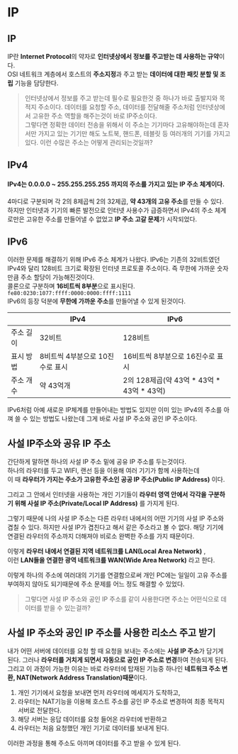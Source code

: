 # IP


## IP
IP란 **Internet Protocol**의 약자로 **인터넷상에서 정보를 주고받는 데 사용하는 규약**이다.   
OSI 네트워크 계층에서 호스트의 **주소지정**과 주고 받는 **데이터에 대한 패킷 분할 및 조립** 기능을 담당한다. 
  
> 인터넷상에서 정보를 주고 받는데 필수로 필요한것 중 하나가 바로 출발지와 목적지 주소이다. 
> 데이터를 요청할 주소, 데이터를 전달해줄 주소처럼 인터넷상에서 고유한 주소 역할을 해주는것이 바로 IP주소이다.   
> 그렇다면 정확한 데이터 전송을 위해서 이 주소는 기기마다 고유해야하는데 혼자서만 가지고 있는 기기만 해도 노트북, 핸드폰, 테블릿 등 여러개의 
> 기기를 가지고 있다. 이런 수많은 주소는 어떻게 관리되는것일까?
  
## IPv4
#### IPv4는 0.0.0.0 ~ 255.255.255.255 까지의 주소를 가지고 있는 IP 주소 체계이다.   
4마디로 구분되며 각 2의 8제곱씩 2의 32제곱, **약 43개의 고유 주소**를 만들 수 있다.    
하지만 인터넷과 기기의 빠른 발전으로 인터넷 사용수가 급증하면서 IPv4의 주소 체계로만은 고유한 주소를 만들어낼 수 없었고
**IP 주소 고갈 문제**가 시작되었다.   

## IPv6
이러한 문제를 해결하기 위해 IPv6 주소 체계가 나왔다. IPv6는 기존의 32비트였던 IPv4와 달리 128비트 크기로 
확장된 인터넷 프로토콜 주소이다. 즉 무한에 가까운 숫자만큼 주소 할당이 가능해진것이다.   
콜론으로 구분하며 **16비트씩 8부분**으로 표시된다.   
`fe80:0230:1077:ffff:0000:0000:ffff:1111`  
IPv6의 등장 덕분에 **무한에 가까운 주소**를 만들어낼 수 있게 된것이다.

||IPv4|IPv6|
|------|---|---|
|주소 길이|32비트|128비트|
|표시 방법|	8비트씩 4부분으로 10진수로 표시|16비트씩 8부분으로 16진수로 표시 |
|주소 개수|약 43억개|2의 128제곱(약 43억 * 43억 * 43억 * 43억) |
   
     
IPv6처럼 아예 새로운 IP체계를 만들어내는 방법도 있지만 이미 있는 IPv4의 주소를 아껴 쓸 수 있는 방법도 나왔는데 
그게 바로 사설 IP 주소와 공인 IP 주소이다.
  
  
## 사설 IP주소와 공유 IP 주소
간단하게 말하면 하나의 사설 IP 주소 밑에 공유 IP 주소를 두는것이다.    
하나의 라우터를 두고 WIFI, 랜선 등을 이용해 여러 기기가 함께 사용하는데  
이 때 **라우터가 가지는 주소가 고유한 주소인 공공 IP 주소(Public IP Address)** 이다.   

그리고 그 안에서 인터넷을 사용하는 개인 기기들이 **라우터 영역 안에서 각각을 구분하기 위해 
사설 IP 주소(Private/Local IP Address)** 를 가지게 된다.  
  
그렇기 때문에 나의 사설 IP 주소는 다른 라우터 내에서의 어떤 기기의 사설 IP 주소와 겹칠 수 있다. 하지만 
사설 IP가 겹친다고 해서 같은 주소라고 볼 수 없다. 해당 기기에 연결된 라우터의 주소까지 더해져야 
비로소 완벽한 주소를 가지 때문이다.

이렇게 **라우터 내에서 연결된 지역 네트워크를 LAN(Local Area Network)** ,  
이런 **LAN들을 연결한 광역 네트워크를 WAN(Wide Area Network)** 라고 한다.  
  
이렇게 하나의 주소에 여러대의 기기를 연결함으로써 개인 PC에는 일일이 고유 주소를 부여하지 않아도 되기때문에
주소 문제를 어느 정도 해결할 수 있었다.

> 그렇다면 사설 IP 주소와 공인 IP 주소를 같이 사용한다면 주소는 어떤식으로 데이터를 받을 수 있는걸까?
   
## 사설 IP 주소와 공인 IP 주소를 사용한 리소스 주고 받기

내가 어떤 서버에 데이터를 요청 할 때 요청을 보내는 주소에는 **사설 IP 주소**가 담기게 된다. 
그러나 **라우터를 거치게 되면서 자동으로 공인 IP 주소로 변경**하여 전송되게 된다. 그리고 이 과정이 가능한 이유는 
바로 라우터에 탑재된 기능중 하나인 **네트워크 주소 변환, NAT(Network Address Translation)때문**이다.
   
1) 개인 기기에서 요청을 보내면 먼저 라우터에 메세지가 도착하고, 
2) 라우터는 NAT기능을 이용해 호스트 주소를 공인 IP 주소로 변경하여 최종 목적지 서버로 전달한다.
3) 해당 서버는 응답 데이터를 요청 들어온 라우터에 반환하고
4) 라우터는 처음 요청했던 개인 기기로 데이터를 보내게 된다.  
  
  
이러한 과정을 통해 주소도 아끼며 데이터를 주고 받을 수 있게 된다. 
